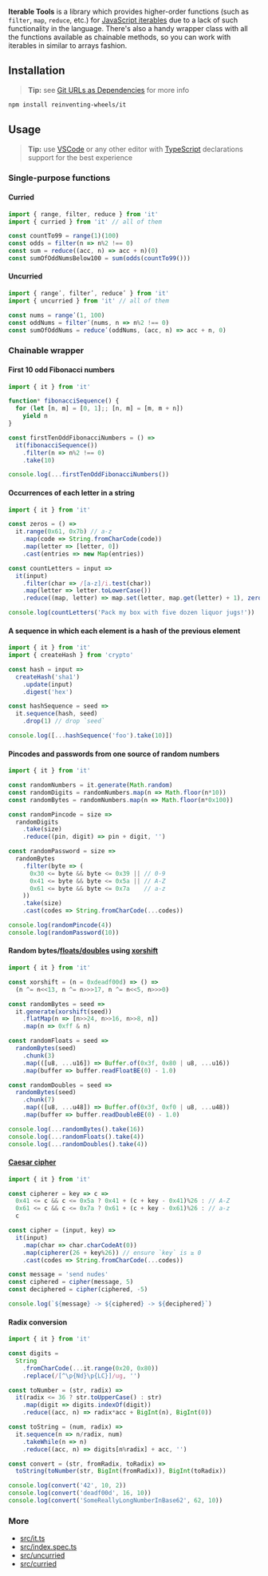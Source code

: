 **Iterable Tools** is a library which provides higher-order functions (such as `filter`, `map`, `reduce`, etc.) for [JavaScript iterables][1] due to a lack of such functionality in the language. There's also a handy wrapper class with all the functions available as chainable methods, so you can work with iterables in similar to arrays fashion.

## Installation

> **Tip:** see [Git URLs as Dependencies][7] for more info

```sh
npm install reinventing-wheels/it
```

## Usage

> **Tip:** use [VSCode][2] or any other editor with [TypeScript][3] declarations support for the best experience

### Single-purpose functions

#### Curried

```js
import { range, filter, reduce } from 'it'
import { curried } from 'it' // all of them

const countTo99 = range(1)(100)
const odds = filter(n => n%2 !== 0)
const sum = reduce((acc, n) => acc + n)(0)
const sumOfOddNumsBelow100 = sum(odds(countTo99()))
```

#### Uncurried

```js
import { rangeʹ, filterʹ, reduceʹ } from 'it'
import { uncurried } from 'it' // all of them

const nums = rangeʹ(1, 100)
const oddNums = filterʹ(nums, n => n%2 !== 0)
const sumOfOddNums = reduceʹ(oddNums, (acc, n) => acc + n, 0)
```

### Chainable wrapper

#### First 10 odd Fibonacci numbers

```js
import { it } from 'it'

function* fibonacciSequence() {
  for (let [n, m] = [0, 1];; [n, m] = [m, m + n])
    yield n
}

const firstTenOddFibonacciNumbers = () =>
  it(fibonacciSequence())
    .filter(n => n%2 !== 0)
    .take(10)

console.log(...firstTenOddFibonacciNumbers())
```

#### Occurrences of each letter in a string

```js
import { it } from 'it'

const zeros = () =>
  it.range(0x61, 0x7b) // a-z
    .map(code => String.fromCharCode(code))
    .map(letter => [letter, 0])
    .cast(entries => new Map(entries))

const countLetters = input =>
  it(input)
    .filter(char => /[a-z]/i.test(char))
    .map(letter => letter.toLowerCase())
    .reduce((map, letter) => map.set(letter, map.get(letter) + 1), zeros())

console.log(countLetters('Pack my box with five dozen liquor jugs!'))
```

#### A sequence in which each element is a hash of the previous element

```js
import { it } from 'it'
import { createHash } from 'crypto'

const hash = input =>
  createHash('sha1')
    .update(input)
    .digest('hex')

const hashSequence = seed =>
  it.sequence(hash, seed)
    .drop(1) // drop `seed`

console.log([...hashSequence('foo').take(10)])
```

#### Pincodes and passwords from one source of random numbers

```js
import { it } from 'it'

const randomNumbers = it.generate(Math.random)
const randomDigits = randomNumbers.map(n => Math.floor(n*10))
const randomBytes = randomNumbers.map(n => Math.floor(n*0x100))

const randomPincode = size =>
  randomDigits
    .take(size)
    .reduce((pin, digit) => pin + digit, '')

const randomPassword = size =>
  randomBytes
    .filter(byte => (
      0x30 <= byte && byte <= 0x39 || // 0-9
      0x41 <= byte && byte <= 0x5a || // A-Z
      0x61 <= byte && byte <= 0x7a    // a-z
    ))
    .take(size)
    .cast(codes => String.fromCharCode(...codes))

console.log(randomPincode(4))
console.log(randomPassword(10))
```

#### Random bytes/[floats/doubles][4] using [xorshift][5]

```js
import { it } from 'it'

const xorshift = (n = 0xdeadf00d) => () =>
  (n ^= n<<13, n ^= n>>>17, n ^= n<<5, n>>>0)

const randomBytes = seed =>
  it.generate(xorshift(seed))
    .flatMap(n => [n>>24, n>>16, n>>8, n])
    .map(n => 0xff & n)

const randomFloats = seed =>
  randomBytes(seed)
    .chunk(3)
    .map(([u8, ...u16]) => Buffer.of(0x3f, 0x80 | u8, ...u16))
    .map(buffer => buffer.readFloatBE(0) - 1.0)

const randomDoubles = seed =>
  randomBytes(seed)
    .chunk(7)
    .map(([u8, ...u48]) => Buffer.of(0x3f, 0xf0 | u8, ...u48))
    .map(buffer => buffer.readDoubleBE(0) - 1.0)

console.log(...randomBytes().take(16))
console.log(...randomFloats().take(4))
console.log(...randomDoubles().take(4))
```

#### [Caesar cipher][6]

```js
import { it } from 'it'

const cipherer = key => c =>
  0x41 <= c && c <= 0x5a ? 0x41 + (c + key - 0x41)%26 : // A-Z
  0x61 <= c && c <= 0x7a ? 0x61 + (c + key - 0x61)%26 : // a-z
  c

const cipher = (input, key) =>
  it(input)
    .map(char => char.charCodeAt(0))
    .map(cipherer(26 + key%26)) // ensure `key` is ≥ 0
    .cast(codes => String.fromCharCode(...codes))

const message = 'send nudes'
const ciphered = cipher(message, 5)
const deciphered = cipher(ciphered, -5)

console.log(`${message} -> ${ciphered} -> ${deciphered}`)
```

#### Radix conversion

```js
import { it } from 'it'

const digits =
  String
    .fromCharCode(...it.range(0x20, 0x80))
    .replace(/[^\p{Nd}\p{LC}]/ug, '')

const toNumber = (str, radix) =>
  it(radix <= 36 ? str.toUpperCase() : str)
    .map(digit => digits.indexOf(digit))
    .reduce((acc, n) => radix*acc + BigInt(n), BigInt(0))

const toString = (num, radix) =>
  it.sequence(n => n/radix, num)
    .takeWhile(n => n)
    .reduce((acc, n) => digits[n%radix] + acc, '')

const convert = (str, fromRadix, toRadix) =>
  toString(toNumber(str, BigInt(fromRadix)), BigInt(toRadix))

console.log(convert('42', 10, 2))
console.log(convert('deadf00d', 16, 10))
console.log(convert('SomeReallyLongNumberInBase62', 62, 10))
```

### More

- [src/it.ts](src/it.ts)
- [src/index.spec.ts](src/index.spec.ts)
- [src/uncurried](src/uncurried)
- [src/curried](src/curried)

[1]: https://developer.mozilla.org/en-US/docs/Web/JavaScript/Reference/Iteration_protocols
[2]: https://code.visualstudio.com/
[3]: https://www.typescriptlang.org/
[4]: http://experilous.com/1/blog/post/perfect-fast-random-floating-point-numbers#half-open-range
[5]: https://en.wikipedia.org/wiki/Xorshift
[6]: https://en.wikipedia.org/wiki/Caesar_cipher
[7]: https://docs.npmjs.com/files/package.json#git-urls-as-dependencies
